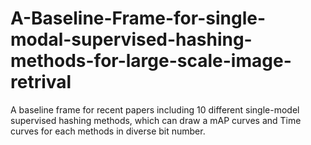 # A-Baseline-Frame-for-single-modal-supervised-hashing-methods-for-large-scale-image-retrival
A baseline frame for recent papers including 10 different single-model supervised hashing methods, which can draw a mAP curves and Time curves for each methods in diverse bit number.
